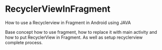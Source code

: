 # RecyclerViewInFragment
How to use a Recyclerview in Fragment in Android using JAVA

Base concept how to use fragment, how to replace it with main activity and how to put RecyclerView in Fragment. As well as setup recyclerview complete process.
